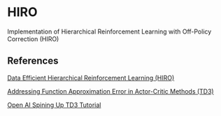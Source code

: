 # HIRO 
Implementation of Hierarchical Reinforcement Learning with Off-Policy Correction (HIRO)




## References
[Data Efficient Hierarchical Reinforcement Learning (HIRO)](https://arxiv.org/pdf/1805.08296.pdf)

[Addressing Function Approximation Error in Actor-Critic Methods (TD3)](https://arxiv.org/pdf/1802.09477.pdf)

[Open AI Spining Up TD3 Tutorial](https://spinningup.openai.com/en/latest/algorithms/td3.html)